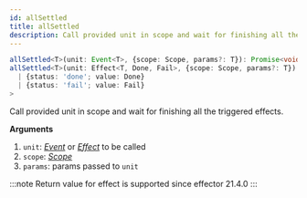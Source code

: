 ```yaml
---
id: allSettled
title: allSettled
description: Call provided unit in scope and wait for finishing all the triggered effects
---
```


```ts
allSettled<T>(unit: Event<T>, {scope: Scope, params?: T}): Promise<void>
allSettled<T>(unit: Effect<T, Done, Fail>, {scope: Scope, params?: T}): Promise<
  | {status: 'done'; value: Done}
  | {status: 'fail'; value: Fail}
>
```

Call provided unit in scope and wait for finishing all the triggered effects.

**Arguments**

1. `unit`: [_Event_](Event.md) or [_Effect_](./Effect.md) to be called
2. `scope`: [_Scope_](./Scope.md)
3. `params`: params passed to `unit`

:::note
Return value for effect is supported since effector 21.4.0
:::
